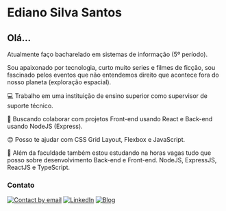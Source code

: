 # Ediano Silva Santos

## Olá…

Atualmente faço bacharelado em sistemas de informação (5º período).

Sou apaixonado por tecnologia, curto muito series e filmes de ficção, sou fascinado pelos eventos que não entendemos direito que acontece fora do nosso planeta (exploração espacial).

:computer: Trabalho em uma instituição de ensino superior como supervisor de suporte técnico.

:purple_heart: Buscando colaborar com projetos Front-end usando React e Back-end usando NodeJS (Express).

:blush: Posso te ajudar com CSS Grid Layout, Flexbox e JavaScript.

:blue_book: Além da faculdade também estou estudando na horas vagas tudo que posso sobre desenvolvimento Back-end e Front-end. NodeJS, ExpressJS, ReactJS e TypeScript.

### Contato
[![Contact by email](https://img.shields.io/badge/email-edianodev@gmail.com-red)](mailto:edianodev@gmail.com) [![LinkedIn](https://img.shields.io/badge/LinkedIn-linkedin.com/in/edianodev-blue)](https://www.linkedin.com/in/edianodev) [![Blog](https://img.shields.io/badge/Blog-insideblock.com-blue)](https://insideblock.com)
